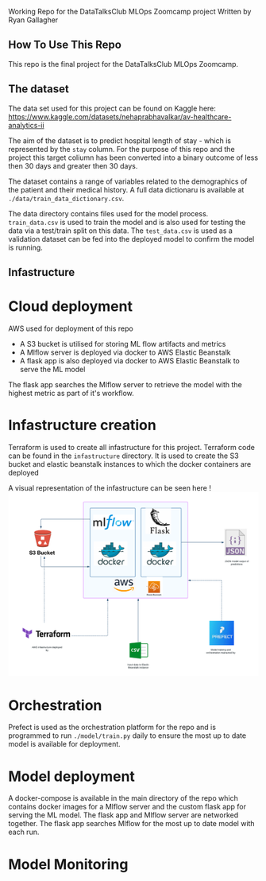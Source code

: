 Working Repo for the DataTalksClub MLOps Zoomcamp project
Written by Ryan Gallagher


## How To Use This Repo ##

This repo is the final project for the DataTalksClub MLOps Zoomcamp.

## The dataset

The data set used for this project can be found on Kaggle here: https://www.kaggle.com/datasets/nehaprabhavalkar/av-healthcare-analytics-ii


The aim of the dataset is to predict hospital length of stay - which is represented by the ``stay`` column. For the purpose of this repo and the project this target coliumn has been converted into a binary outcome of less then 30 days and greater then 30 days.

The dataset contains a range of variables related to the demographics of the patient and their medical history. A full data dictionaru is available at `./data/train_data_dictionary.csv`. 

The data directory contains files used for the model process. `train_data.csv` is used to train the model and is also used for testing the data via a test/train split on this data. The `test_data.csv` is used as a validation dataset can be fed into the deployed model to confirm the model is running.


## Infastructure

# Cloud deployment
AWS used for deployment of this repo
- A S3 bucket is utilised for storing ML flow artifacts and metrics
- A Mlflow server is deployed via docker to AWS Elastic Beanstalk
- A flask app is also deployed via docker to AWS Elastic Beanstalk to serve the ML model

The flask app searches the Mlflow server to retrieve the model with the highest metric as part of it's workflow. 

# Infastructure creation
Terraform is used to create all infastructure for this project. Terraform code can be found in the `infastructure` directory. It is used to create the S3 bucket and elastic beanstalk instances to which the docker containers are deployed

A visual representation of the infastructure can be seen here !<img src="./MLOps Workflow.png" title="Repo Layout">
# Orchestration
Prefect is used as the orchestration platform for the repo and is programmed to run `./model/train.py` daily to ensure the most up to date model is available for deployment.


# Model deployment
 A docker-compose is available in the main directory of the repo which contains docker images for a Mlflow server and the custom flask app for serving the ML model. The flask app and Mlflow server are networked together. The flask app searches Mlflow for the most up to date model with each run.

# Model Monitoring